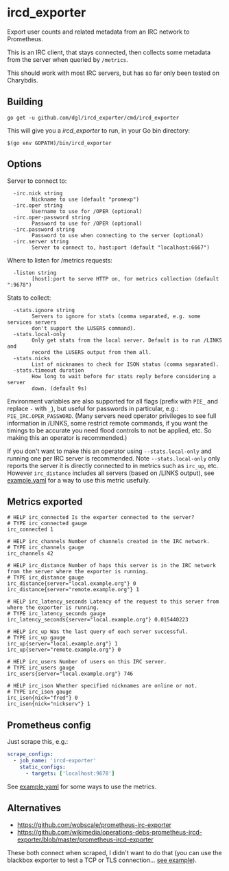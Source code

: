 # ircd_exporter

Export user counts and related metadata from an IRC network to Prometheus.

This is an IRC client, that stays connected, then collects some metadata from
the server when queried by `/metrics`.

This should work with most IRC servers, but has so far only been tested on Charybdis.

## Building

```shell
go get -u github.com/dgl/ircd_exporter/cmd/ircd_exporter
```

This will give you a *ircd_exporter* to run, in your Go bin directory:

```shell
$(go env GOPATH)/bin/ircd_exporter
```

## Options

Server to connect to:

```
  -irc.nick string
    	Nickname to use (default "promexp")
  -irc.oper string
    	Username to use for /OPER (optional)
  -irc.oper-password string
    	Password to use for /OPER (optional)
  -irc.password string
    	Password to use when connecting to the server (optional)
  -irc.server string
    	Server to connect to, host:port (default "localhost:6667")
```

Where to listen for /metrics requests:

```
  -listen string
    	[host]:port to serve HTTP on, for metrics collection (default ":9678")
```

Stats to collect:

```
  -stats.ignore string
        Servers to ignore for stats (comma separated, e.g. some services servers
        don't support the LUSERS command).
  -stats.local-only
        Only get stats from the local server. Default is to run /LINKS and
        record the LUSERS output from them all.
  -stats.nicks
        List of nicknames to check for ISON status (comma separated).
  -stats.timeout duration
        How long to wait before for stats reply before considering a server
        down. (default 9s)
```

Environment variables are also supported for all flags (prefix with `PIE_` and
replace `-` with `_`), but useful for passwords in particular, e.g.:
`PIE_IRC.OPER_PASSWORD`. (Many servers need operator privileges to see full
information in /LINKS, some restrict remote commands, if you want the timings to
be accurate you need flood controls to not be applied, etc.
So making this an operator is recommended.)

If you don't want to make this an operator using `--stats.local-only` and
running one per IRC server is recommended. Note `--stats.local-only` only
reports the server it is directly connected to in metrics such as `irc_up`, etc.
However `irc_distance` includes all servers (based on /LINKS output), see
[example.yaml](example.yaml) for a way to use this metric usefully.

## Metrics exported

```
# HELP irc_connected Is the exporter connected to the server?
# TYPE irc_connected gauge
irc_connected 1

# HELP irc_channels Number of channels created in the IRC network.
# TYPE irc_channels gauge
irc_channels 42

# HELP irc_distance Number of hops this server is in the IRC network from the server where the exporter is running.
# TYPE irc_distance gauge
irc_distance{server="local.example.org"} 0
irc_distance{server="remote.example.org"} 1

# HELP irc_latency_seconds Latency of the request to this server from where the exporter is running.
# TYPE irc_latency_seconds gauge
irc_latency_seconds{server="local.example.org"} 0.015440223

# HELP irc_up Was the last query of each server successful.
# TYPE irc_up gauge
irc_up{server="local.example.org"} 1
irc_up{server="remote.example.org"} 0

# HELP irc_users Number of users on this IRC server.
# TYPE irc_users gauge
irc_users{server="local.example.org"} 746

# HELP irc_ison Whether specified nicknames are online or not.
# TYPE irc_ison gauge
irc_ison{nick="fred"} 0
irc_ison{nick="nickserv"} 1
```

## Prometheus config

Just scrape this, e.g.:

```yaml
scrape_configs:
  - job_name: 'ircd-exporter'
    static_configs:
      - targets: ['localhost:9678']
```

See [example.yaml](example.yaml) for some ways to use the metrics.

## Alternatives

* https://github.com/wobscale/prometheus-irc-exporter
* https://github.com/wikimedia/operations-debs-prometheus-ircd-exporter/blob/master/prometheus-ircd-exporter

These both connect when scraped, I didn't want to do that (you can use the
blackbox exporter to test a TCP or TLS connection... [see
example](https://github.com/prometheus/blackbox_exporter/blob/bf3e7fbbec35ce1b5ffd2c7abdf3ebc9ec4bc975/blackbox.yml#L23)).
